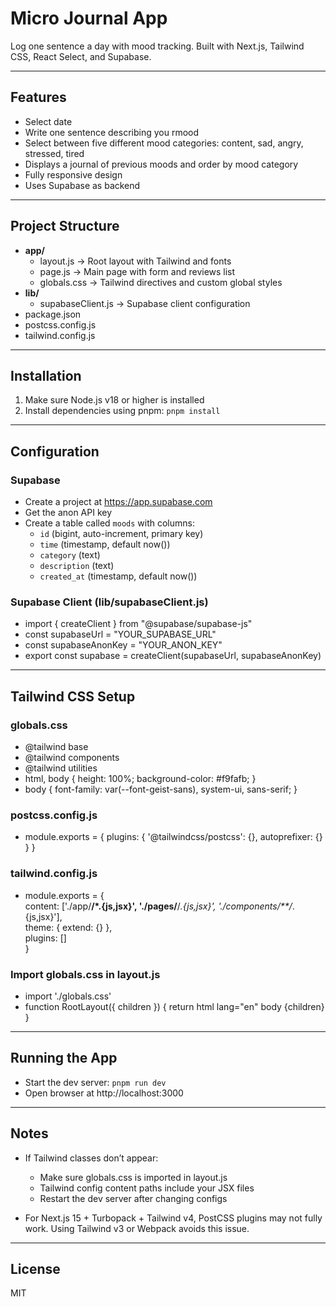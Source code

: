 # Micro Journal App

Log one sentence a day with mood tracking. Built with Next.js, Tailwind CSS, React Select, and Supabase.

---

## Features

- Select date
- Write one sentence describing you rmood
- Select between five different mood categories: content, sad, angry, stressed, tired
- Displays a journal of previous moods and order by mood category
- Fully responsive design  
- Uses Supabase as backend  

---

## Project Structure

- **app/**  
  - layout.js → Root layout with Tailwind and fonts  
  - page.js → Main page with form and reviews list  
  - globals.css → Tailwind directives and custom global styles  
- **lib/**  
  - supabaseClient.js → Supabase client configuration  
- package.json  
- postcss.config.js  
- tailwind.config.js  

---

## Installation

1. Make sure Node.js v18 or higher is installed  
2. Install dependencies using pnpm: `pnpm install`  

---

## Configuration

### Supabase

- Create a project at https://app.supabase.com  
- Get the anon API key  
- Create a table called `moods` with columns:  
  - `id` (bigint, auto-increment, primary key)  
  - `time` (timestamp, default now())  
  - `category` (text)  
  - `description` (text)  
  - `created_at` (timestamp, default now())  

### Supabase Client (lib/supabaseClient.js)

- import { createClient } from "@supabase/supabase-js"  
- const supabaseUrl = "YOUR_SUPABASE_URL"  
- const supabaseAnonKey = "YOUR_ANON_KEY"  
- export const supabase = createClient(supabaseUrl, supabaseAnonKey)  

---

## Tailwind CSS Setup

### globals.css

- @tailwind base  
- @tailwind components  
- @tailwind utilities  
- html, body { height: 100%; background-color: #f9fafb; }  
- body { font-family: var(--font-geist-sans), system-ui, sans-serif; }  

### postcss.config.js

- module.exports = { plugins: { '@tailwindcss/postcss': {}, autoprefixer: {} } }  

### tailwind.config.js

- module.exports = {  
    content: ['./app/**/*.{js,jsx}', './pages/**/*.{js,jsx}', './components/**/*.{js,jsx}'],  
    theme: { extend: {} },  
    plugins: []  
  }  

### Import globals.css in layout.js

- import './globals.css'  
- function RootLayout({ children }) { return html lang="en" body {children} }  

---

## Running the App

- Start the dev server: `pnpm run dev`  
- Open browser at http://localhost:3000  

---

## Notes

- If Tailwind classes don’t appear:  
  - Make sure globals.css is imported in layout.js  
  - Tailwind config content paths include your JSX files  
  - Restart the dev server after changing configs  

- For Next.js 15 + Turbopack + Tailwind v4, PostCSS plugins may not fully work. Using Tailwind v3 or Webpack avoids this issue.  

---

## License

MIT
